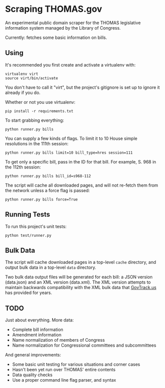 Scraping THOMAS.gov
===================

An experimental public domain scraper for the THOMAS legislative information system managed by the Library of Congress.

Currently: fetches some basic information on bills.


Using
-----

It's recommended you first create and activate a virtualenv with:

    virtualenv virt
    source virt/bin/activate

You don't have to call it "virt", but the project's gitignore is set up to ignore it already if you do.

Whether or not you use virtualenv:

    pip install -r requirements.txt

To start grabbing everything:

    python runner.py bills

You can supply a few kinds of flags. To limit it to 10 House simple resolutions in the 111th session:

    python runner.py bills limit=10 bill_type=hres session=111

To get only a specific bill, pass in the ID for that bill. For example, S. 968 in the 112th session:

    python runner.py bills bill_id=s968-112

The script will cache all downloaded pages, and will not re-fetch them from the network unless a force flag is passed:

    python runner.py bills force=True


Running Tests
-------------

To run this project's unit tests:

    python test/runner.py


Bulk Data
---------

The script will cache downloaded pages in a top-level `cache` directory, and output bulk data in a top-level `data` directory.

Two bulk data output files will be generated for each bill: a JSON version (data.json) and an XML version (data.xml). The XML version attempts to maintain backwards compatibility with the XML bulk data that [GovTrack.us](http://govtrack.us) has provided for years.


TODO
----

Just about everything. More data:

* Complete bill information
* Amendment information
* Name normalization of members of Congress
* Name normalization for Congressional committees and subcommittees

And general improvements:

* Some basic unit testing for various situations and corner cases
* Hasn't been yet run over THOMAS' entire contents
* Data quality checks
* Use a proper command line flag parser, and syntax
